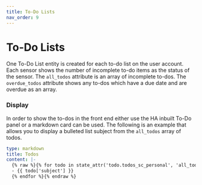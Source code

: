 ```yaml
---
title: To-Do Lists
nav_order: 9
---
```


# To-Do Lists

One To-Do List entity is created for each to-do list on the user account. Each sensor shows the number of incomplete to-do items as the status of the sensor. The `all_todos` attribute is an array of incomplete to-dos. The `overdue_todos` attribute shows any to-dos which have a due date and are overdue as an array.

### Display
In order to show the to-dos in the front end either use the HA inbuilt To-Do panel or a markdown card can be used. The following is an example that allows you to display a bulleted list subject from the `all_todos` array of todos.

```yaml
type: markdown
title: Todos
content: |-
  {% raw %}{% for todo in state_attr('todo.todos_sc_personal', 'all_todos') -%}
  - {{ todo['subject'] }}
  {% endfor %}{% endraw %}
```
